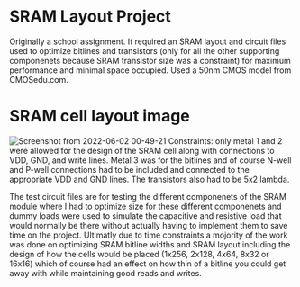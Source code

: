 # SRAM Layout Project
Originally a school assignment. It required an SRAM layout and circuit files used to optimize bitlines and transistors (only for all the other supporting componenets because SRAM transistor size was a constraint) for maximum performance and minimal space occupied. Used a 50nm CMOS model from CMOSedu.com.

# SRAM cell layout image
![Screenshot from 2022-06-02 00-49-21](https://user-images.githubusercontent.com/101908514/171586519-41f4d23d-ee53-4e93-a8c8-66c029839168.png)
Constraints: only metal 1 and 2 were allowed for the design of the SRAM cell along with connections to VDD, GND, and write lines. Metal 3 was for the bitlines and of course N-well and P-well connections had to be included and connected to the appropriate VDD and GND lines. The transistors also had to be 5x2 lambda.

The test circuit files are for testing the different componenets of the SRAM module where I had to optimize size for these different componenets and dummy loads were used to simulate the capacitive and resistive load that would normally be there without actually having to implement them to save time on the project. Ultimatly due to time constraints a mojority of the work was done on optimizing SRAM bitline widths and SRAM layout including the design of how the cells would be placed (1x256, 2x128, 4x64, 8x32 or 16x16) which of course  had an effect on how thin of a bitline you could get away with while maintaining good reads and writes.

